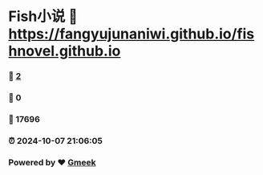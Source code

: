 # Fish小说 :link: https://fangyujunaniwi.github.io/fishnovel.github.io 
### :page_facing_up: [2](https://fangyujunaniwi.github.io/fishnovel.github.io/tag.html) 
### :speech_balloon: 0 
### :hibiscus: 17696 
### :alarm_clock: 2024-10-07 21:06:05 
### Powered by :heart: [Gmeek](https://github.com/Meekdai/Gmeek)
